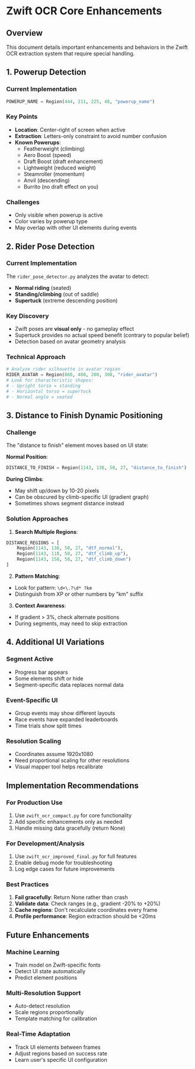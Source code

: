 # Zwift OCR Core Enhancements

## Overview

This document details important enhancements and behaviors in the Zwift OCR extraction system that require special handling.

## 1. Powerup Detection

### Current Implementation
```python
POWERUP_NAME = Region(444, 211, 225, 48, "powerup_name")
```

### Key Points
- **Location**: Center-right of screen when active
- **Extraction**: Letters-only constraint to avoid number confusion
- **Known Powerups**: 
  - Featherweight (climbing)
  - Aero Boost (speed)
  - Draft Boost (draft enhancement)
  - Lightweight (reduced weight)
  - Steamroller (momentum)
  - Anvil (descending)
  - Burrito (no draft effect on you)

### Challenges
- Only visible when powerup is active
- Color varies by powerup type
- May overlap with other UI elements during events

## 2. Rider Pose Detection

### Current Implementation
The `rider_pose_detector.py` analyzes the avatar to detect:
- **Normal riding** (seated)
- **Standing/climbing** (out of saddle)
- **Supertuck** (extreme descending position)

### Key Discovery
- Zwift poses are **visual only** - no gameplay effect
- Supertuck provides no actual speed benefit (contrary to popular belief)
- Detection based on avatar geometry analysis

### Technical Approach
```python
# Analyze rider silhouette in avatar region
RIDER_AVATAR = Region(860, 400, 200, 300, "rider_avatar")
# Look for characteristic shapes:
# - Upright torso = standing
# - Horizontal torso = supertuck
# - Normal angle = seated
```

## 3. Distance to Finish Dynamic Positioning

### Challenge
The "distance to finish" element moves based on UI state:

**Normal Position**:
```python
DISTANCE_TO_FINISH = Region(1143, 138, 50, 27, "distance_to_finish")
```

**During Climbs**:
- May shift up/down by 10-20 pixels
- Can be obscured by climb-specific UI (gradient graph)
- Sometimes shows segment distance instead

### Solution Approaches

1. **Search Multiple Regions**:
```python
DISTANCE_REGIONS = [
    Region(1143, 138, 50, 27, "dtf_normal"),
    Region(1143, 118, 50, 27, "dtf_climb_up"),
    Region(1143, 158, 50, 27, "dtf_climb_down")
]
```

2. **Pattern Matching**:
- Look for pattern: `\d+\.?\d* ?km`
- Distinguish from XP or other numbers by "km" suffix

3. **Context Awareness**:
- If gradient > 3%, check alternate positions
- During segments, may need to skip extraction

## 4. Additional UI Variations

### Segment Active
- Progress bar appears
- Some elements shift or hide
- Segment-specific data replaces normal data

### Event-Specific UI
- Group events may show different layouts
- Race events have expanded leaderboards
- Time trials show split times

### Resolution Scaling
- Coordinates assume 1920x1080
- Need proportional scaling for other resolutions
- Visual mapper tool helps recalibrate

## Implementation Recommendations

### For Production Use
1. Use `zwift_ocr_compact.py` for core functionality
2. Add specific enhancements only as needed
3. Handle missing data gracefully (return None)

### For Development/Analysis
1. Use `zwift_ocr_improved_final.py` for full features
2. Enable debug mode for troubleshooting
3. Log edge cases for future improvements

### Best Practices
1. **Fail gracefully**: Return None rather than crash
2. **Validate data**: Check ranges (e.g., gradient -20% to +20%)
3. **Cache regions**: Don't recalculate coordinates every frame
4. **Profile performance**: Region extraction should be <20ms

## Future Enhancements

### Machine Learning
- Train model on Zwift-specific fonts
- Detect UI state automatically
- Predict element positions

### Multi-Resolution Support
- Auto-detect resolution
- Scale regions proportionally
- Template matching for calibration

### Real-Time Adaptation
- Track UI elements between frames
- Adjust regions based on success rate
- Learn user's specific UI configuration